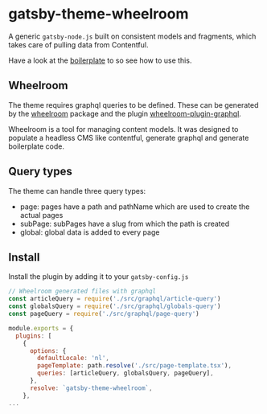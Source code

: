 # gatsby-theme-wheelroom

A generic `gatsby-node.js` built on consistent models and fragments, which takes
care of pulling data from Contentful.

Have a look at the [boilerplate](https://github.com/jaccomeijer/wheelroom/tree/master/packages/boilerplate) to so see how to use this.

## Wheelroom

The theme requires graphql queries to be defined. These can be generated by the
[wheelroom](https://www.npmjs.com/package/@jacco-meijer/wheelroom) package and the plugin [wheelroom-plugin-graphql](https://www.npmjs.com/package/@jacco-meijer/wheelroom-plugin-graphql).

Wheelroom is a tool for managing content models. It was designed to populate a
headless CMS like contentful, generate graphql and generate boilerplate code.

## Query types

The theme can handle three query types:

- page: pages have a path and pathName which are used to create the actual pages
- subPage: subPages have a slug from which the path is created
- global: global data is added to every page

## Install

Install the plugin by adding it to your `gatsby-config.js`

```javascript
// Wheelroom generated files with graphql
const articleQuery = require('./src/graphql/article-query')
const globalsQuery = require('./src/graphql/globals-query')
const pageQuery = require('./src/graphql/page-query')

module.exports = {
  plugins: [
    {
      options: {
        defaultLocale: 'nl',
        pageTemplate: path.resolve('./src/page-template.tsx'),
        queries: [articleQuery, globalsQuery, pageQuery],
      },
      resolve: `gatsby-theme-wheelroom`,
    },
...
```
